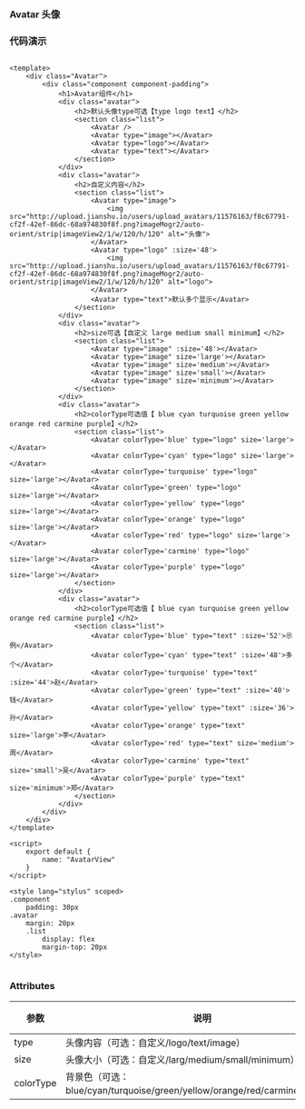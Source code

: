 ### Avatar 头像

<template>
	<div class="Avatar">
		<div class="component component-padding">
			<h1>Avatar组件</h1>
			<div class="avatar">
				<h2>默认头像type可选【type logo text】</h2>
				<section class="list">
					<Avatar />
					<Avatar type="image"></Avatar>
					<Avatar type="logo"></Avatar>
					<Avatar type="text"></Avatar>
				</section>
			</div>
			<div class="avatar">
				<h2>自定义内容</h2>
				<section class="list">
					<Avatar type="image">
						<img src="http://upload.jianshu.io/users/upload_avatars/11576163/f8c67791-cf2f-42ef-86dc-68a974830f8f.png?imageMogr2/auto-orient/strip|imageView2/1/w/120/h/120" alt="头像">
					</Avatar>
					<Avatar type="logo" :size='48'>
						<img src="http://upload.jianshu.io/users/upload_avatars/11576163/f8c67791-cf2f-42ef-86dc-68a974830f8f.png?imageMogr2/auto-orient/strip|imageView2/1/w/120/h/120" alt="logo">
					</Avatar>
					<Avatar type="text">默认多个显示</Avatar>
				</section>
			</div>
			<div class="avatar">
				<h2>size可选【自定义 large medium small minimum】</h2>
				<section class="list">
					<Avatar type="image" :size='48'></Avatar>
					<Avatar type="image" size='large'></Avatar>
					<Avatar type="image" size='medium'></Avatar>
					<Avatar type="image" size='small'></Avatar>
					<Avatar type="image" size='minimum'></Avatar>
				</section>
			</div>
			<div class="avatar">
				<h2>colorType可选值【 blue cyan turquoise green yellow orange red carmine purple】</h2>
				<section class="list">
					<Avatar colorType='blue' type="logo" size='large'></Avatar>
					<Avatar colorType='cyan' type="logo" size='large'></Avatar>
					<Avatar colorType='turquoise' type="logo" size='large'></Avatar>
					<Avatar colorType='green' type="logo" size='large'></Avatar>
					<Avatar colorType='yellow' type="logo" size='large'></Avatar>
					<Avatar colorType='orange' type="logo" size='large'></Avatar>
					<Avatar colorType='red' type="logo" size='large'></Avatar>
					<Avatar colorType='carmine' type="logo" size='large'></Avatar>
					<Avatar colorType='purple' type="logo" size='large'></Avatar>
				</section>
			</div>
			<div class="avatar">
				<h2>colorType可选值【 blue cyan turquoise green yellow orange red carmine purple】</h2>
				<section class="list">
					<Avatar colorType='blue' type="text" :size='52'>示例</Avatar>
					<Avatar colorType='cyan' type="text" :size='48'>多个</Avatar>
					<Avatar colorType='turquoise' type="text" :size='44'>赵</Avatar>
					<Avatar colorType='green' type="text" :size='40'>钱</Avatar>
					<Avatar colorType='yellow' type="text" :size='36'>孙</Avatar>
					<Avatar colorType='orange' type="text" size='large'>李</Avatar>
					<Avatar colorType='red' type="text" size='medium'>周</Avatar>
					<Avatar colorType='carmine' type="text" size='small'>吴</Avatar>
					<Avatar colorType='purple' type="text" size='minimum'>郑</Avatar>
				</section>
			</div>
		</div>
	</div>
</template>

<script>
    export default {
        name: "AvatarView"
    }
</script>

<style lang="stylus" scoped>
.component
	padding: 30px
.avatar
	margin: 20px
	.list
		display: flex
		margin-top: 20px
</style>


### 代码演示

```vue

<template>
	<div class="Avatar">
		<div class="component component-padding">
			<h1>Avatar组件</h1>
			<div class="avatar">
				<h2>默认头像type可选【type logo text】</h2>
				<section class="list">
					<Avatar />
					<Avatar type="image"></Avatar>
					<Avatar type="logo"></Avatar>
					<Avatar type="text"></Avatar>
				</section>
			</div>
			<div class="avatar">
				<h2>自定义内容</h2>
				<section class="list">
					<Avatar type="image">
						<img src="http://upload.jianshu.io/users/upload_avatars/11576163/f8c67791-cf2f-42ef-86dc-68a974830f8f.png?imageMogr2/auto-orient/strip|imageView2/1/w/120/h/120" alt="头像">
					</Avatar>
					<Avatar type="logo" :size='48'>
						<img src="http://upload.jianshu.io/users/upload_avatars/11576163/f8c67791-cf2f-42ef-86dc-68a974830f8f.png?imageMogr2/auto-orient/strip|imageView2/1/w/120/h/120" alt="logo">
					</Avatar>
					<Avatar type="text">默认多个显示</Avatar>
				</section>
			</div>
			<div class="avatar">
				<h2>size可选【自定义 large medium small minimum】</h2>
				<section class="list">
					<Avatar type="image" :size='48'></Avatar>
					<Avatar type="image" size='large'></Avatar>
					<Avatar type="image" size='medium'></Avatar>
					<Avatar type="image" size='small'></Avatar>
					<Avatar type="image" size='minimum'></Avatar>
				</section>
			</div>
			<div class="avatar">
				<h2>colorType可选值【 blue cyan turquoise green yellow orange red carmine purple】</h2>
				<section class="list">
					<Avatar colorType='blue' type="logo" size='large'></Avatar>
					<Avatar colorType='cyan' type="logo" size='large'></Avatar>
					<Avatar colorType='turquoise' type="logo" size='large'></Avatar>
					<Avatar colorType='green' type="logo" size='large'></Avatar>
					<Avatar colorType='yellow' type="logo" size='large'></Avatar>
					<Avatar colorType='orange' type="logo" size='large'></Avatar>
					<Avatar colorType='red' type="logo" size='large'></Avatar>
					<Avatar colorType='carmine' type="logo" size='large'></Avatar>
					<Avatar colorType='purple' type="logo" size='large'></Avatar>
				</section>
			</div>
			<div class="avatar">
				<h2>colorType可选值【 blue cyan turquoise green yellow orange red carmine purple】</h2>
				<section class="list">
					<Avatar colorType='blue' type="text" :size='52'>示例</Avatar>
					<Avatar colorType='cyan' type="text" :size='48'>多个</Avatar>
					<Avatar colorType='turquoise' type="text" :size='44'>赵</Avatar>
					<Avatar colorType='green' type="text" :size='40'>钱</Avatar>
					<Avatar colorType='yellow' type="text" :size='36'>孙</Avatar>
					<Avatar colorType='orange' type="text" size='large'>李</Avatar>
					<Avatar colorType='red' type="text" size='medium'>周</Avatar>
					<Avatar colorType='carmine' type="text" size='small'>吴</Avatar>
					<Avatar colorType='purple' type="text" size='minimum'>郑</Avatar>
				</section>
			</div>
		</div>
	</div>
</template>

<script>
    export default {
        name: "AvatarView"
    }
</script>

<style lang="stylus" scoped>
.component
	padding: 30px
.avatar
	margin: 20px
	.list
		display: flex
		margin-top: 20px
</style>


```

### Attributes

| 参数     | 说明  | 类型    | 默认值  | 必须    |
| ------- | ---- | ------ | ------- | ------ |
| type    | 头像内容（可选：自定义/logo/text/image） | String | image | no     |
| size    | 头像大小（可选：自定义/larg/medium/small/minimum） | String/Number | medium | no     |
| colorType    | 背景色（可选：blue/cyan/turquoise/green/yellow/orange/red/carmine/purple） | String | blue | no     |